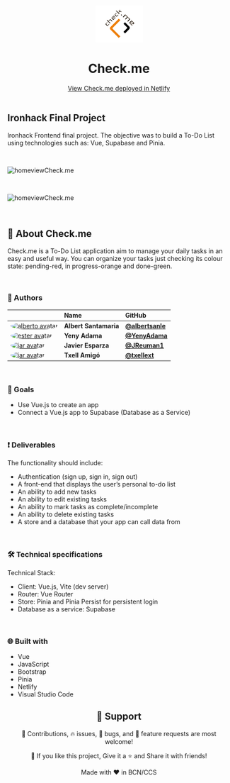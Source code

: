 <br>
<div align="center">
    <img src="https://github.com/ToDoApp-Group2/ToDoApp/blob/ValidReadme/src/assets/logocheckme.png" alt="check.me logo" /> <br />
    <h1 align="center"> Check.me </h1>
    <div align="center">
        <a href="https://check-mi.netlify.app/"> View Check.me deployed in Netlify </a>
    </div>
</div>

<br>

## Ironhack Final Project

Ironhack Frontend final project. The objective was to build a To-Do List using technologies such as: Vue, Supabase and Pinia. 

<br>

![homeviewCheck.me](./ToDoApp/src/assets/checkme_home_view.jpg)

<br>

![homeviewCheck.me](./ToDoApp/src/assets/heckme_notes_view.jpg)

<br>

## 🚀 About Check.me
Check.me is a To-Do List application aim to manage your daily tasks in an easy and useful way. 
You can organize your tasks just checking its colour state: pending-red, in progress-orange and done-green.

<br> 

### 👷 Authors


|                     | Name                | GitHub              |
| :------------------ | :------------------ | :------------------ |
| <a href="https://github.com/albertsanle"><img src="https://avatars.githubusercontent.com/u/108616960?v=4" width="60" height="60" style="border-radius: 50%" alt="alberto avatar"></a> | **Albert Santamaria** | [**@albertsanle**](https://github.com/albertsanle) |
| <a href="https://github.com/YenyAdama"><img src="https://avatars.githubusercontent.com/u/108185798?v=4" width="60" height="60" style="border-radius: 50%" alt="ester avatar"></a> | **Yeny Adama** | [**@YenyAdama**](https://github.com/YenyAdama)  |
| <a href="https://github.com/JReuman1"><img src="https://avatars.githubusercontent.com/u/99495156?v=4" width="60" height="60" style="border-radius: 50%" alt="jar avatar"></a> | **Javier Esparza** | [**@JReuman1**](https://github.com/JReuman1) | 
| <a href="https://github.com/txellext"><img src="https://avatars.githubusercontent.com/u/108218084?v=4" width="60" height="60" style="border-radius: 50%" alt="jar avatar"></a> | **Txell Amigó** | [**@txellext**](https://github.com/txellext) |   

<br>

### 🦋 Goals

- Use Vue.js to create an app
- Connect a Vue.js app to Supabase (Database as a Service)

<br>

### ❗ Deliverables

The functionality should include:

- Authentication (sign up, sign in, sign out)
- A front-end that displays the user’s personal to-do list
- An ability to add new tasks
- An ability to edit existing tasks
- An ability to mark tasks as complete/incomplete
- An ability to delete existing tasks
- A store and a database that your app can call data from

<br>

### 🛠️ Technical specifications

Technical Stack:
- Client: Vue.js, Vite (dev server)
- Router: Vue Router
- Store: Pinia and Pinia Persist for persistent login
- Database as a service: Supabase

<br>

### 🌐 Built with
- Vue 
- JavaScript 
- Bootstrap 
- Pinia 
- Netlify 
- Visual Studio Code 




<h2 align="center">🤝 Support</h2>

<p align="center">🎊 Contributions, 🔥 issues, 🐛 bugs, and 🥮 feature requests are most welcome!</p>

<p align="center">💙 If you like this project, Give it a ⭐ and Share it with friends!</p>

<p align="center">Made with ❤️ in BCN/CCS</p>